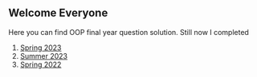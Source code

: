 ## Welcome Everyone 
Here you can find OOP final year question solution.
Still now I completed 
1. [Spring 2023](src/Spring_2023)
2. [Summer 2023](src/Summer_2023)
2. [Spring 2022](src/Spring_2022)